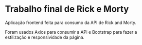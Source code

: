 <h1>Trabalho final de Rick e Morty</h1>

<p>Aplicação frontend feita para consumo da API de Rick and Morty.</p>
<p>Foram usados Axios para consumir a API e Bootstrap para fazer a estilização e responsividade da página.</p>
